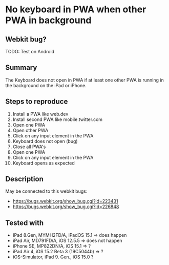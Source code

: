 # No keyboard in PWA when other PWA in background 

## Webkit bug?
TODO: Test on Android
 
## Summary
The Keyboard does not open in PWA if at least one other PWA is running in the background on the iPad or iPhone.

## Steps to reproduce
1. Install a PWA like web.dev
2. Install second PWA like mobile.twitter.com
3. Open one PWA
4. Open other PWA
5. Click on any input element in the PWA
6. Keyboard does not open (bug)
7. Close all PWA's
8. Open one PWA
9. Click on any input element in the PWA
10. Keyboard opens as expected

## Description
May be connected to this webkit bugs:
* https://bugs.webkit.org/show_bug.cgi?id=223431
* https://bugs.webkit.org/show_bug.cgi?id=226848


## Tested with
* iPad 8.Gen, MYMH2FD/A, iPadOS 15.1 => does happen
* iPad Air, MD791FD/A, iOS 12.5.5 => does not happen
* iPhone SE, MP822DN/A, iOS 15.1 => ?
* iPad Air 4, iOS 15.2 Beta 3 (19C5044b) => ?
* iOS-Simulator, iPad 9. Gen., iOS 15.0 ?

